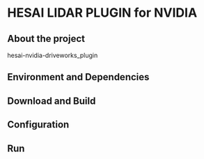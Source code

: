 # HESAI LIDAR PLUGIN for NVIDIA

## About the project

hesai-nvidia-driveworks_plugin

## Environment and Dependencies

## Download and Build

## Configuration

## Run
